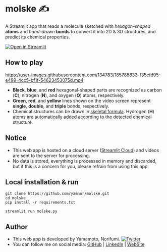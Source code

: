 # molske ✍️

A Streamlit app that reads a molecule sketched with _hexagon-shaped_ **atoms** and _hand-drawn_ **bonds** to convert it into 2D & 3D structures, and predict its chemical properties.

[![Open in Streamlit](https://static.streamlit.io/badges/streamlit_badge_black_white.svg)](https://molske.streamlitapp.com/)

## How to play

https://user-images.githubusercontent.com/134783/185785833-f35cfd95-e499-4cc5-bf1f-54623453075d.mp4

* **Black**, **blue**, and **red** hexagonal-shaped parts are recognized as
  carbon (**C**), nitrogen (**N**), and oxygen (**O**) atoms, respectively.
* **Green**, **red**, and **yellow** lines shown on the video screen represent
  **single**, **double**, and **triple** bonds, respectively.
* Chemical structures can be drawn in [skeletal formula](https://en.wikipedia.org/wiki/Skeletal_formula).
  Hydrogen (**H**) atoms are automatically added according to the detected chemical structure.

## Notice

* This web app is hosted on a cloud server ([Streamlit Cloud](https://streamlit.io/))
   and videos are sent to the server for processing.
* No data is stored, everything is processed in memory and discarded,
  but if this is a concern for you, please refrain from using this app.

## Local installation & run

```
git clone https://github.com/yamnor/molske.git
cd molske
pip install -r requirements.txt
```

```
streamlit run molske.py
```

## Author

* This web app is developed by Yamamoto, Norifumi. [![Twitter](https://img.shields.io/twitter/url/https/twitter.com/cloudposse.svg?style=social&label=Follow%20%40yamnor)](https://twitter.com/yamnor)
* You can follow me on social media:
  [GitHub](https://github.com/yamnor) | 
  [LinkedIn](https://www.linkedin.com/in/yamnor) | 
  [WebSite](https://yamlab.net).
